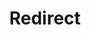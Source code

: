 ﻿---
layout: src/layouts/Redirect.astro
title: Redirect
redirect: https://yamldoc.liuyan.wang/docs/deployments/dotnet/netcore-webapp
pubDate:  2023-01-01
navSearch: false
navSitemap: false
navMenu: false
---
